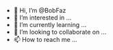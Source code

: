 - 👋 Hi, I’m @BobFaz
- 👀 I’m interested in ...
- 🌱 I’m currently learning ...
- 💞️ I’m looking to collaborate on ...
- 📫 How to reach me ...

<!---
BobFaz/BobFaz is a ✨ special ✨ repository because its `README.md` (this file) appears on your GitHub profile.
You can click the Preview link to take a look at your changes.
--->
